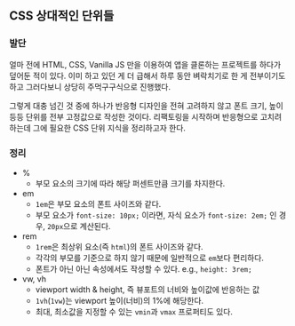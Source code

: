 ## CSS 상대적인 단위들

### 발단

얼마 전에 HTML, CSS, Vanilla JS 만을 이용하여 앱을 클론하는 프로젝트를 하다가 덮어둔 적이 있다. 이미 하고 있던 게 더 급해서 하루 동안 벼락치기로 한 게 전부이기도 하고 그러다보니 상당히 주먹구구식으로 진행했다. 

그렇게 대충 넘긴 것 중에 하나가 반응형 디자인을 전혀 고려하지 않고 폰트 크기, 높이 등등 단위를 전부 고정값으로 작성한 것이다. 리팩토링을 시작하며 반응형으로 고치려 하는데 그에 필요한 CSS 단위 지식을 정리하고자 한다.

### 정리

- %
    - 부모 요소의 크기에 따라 해당 퍼센트만큼 크기를 차지한다.
- em
    - `1em`은 부모 요소의 폰트 사이즈와 같다.
    - 부모 요소가 `font-size: 10px;` 이라면,
    자식 요소가 `font-size: 2em;` 인 경우, `20px`으로 계산된다.
- rem
    - `1rem`은 최상위 요소(즉 `html`)의 폰트 사이즈와 같다.
    - 각각의 부모를 기준으로 하지 않기 때문에 일반적으로 `em`보다 편리하다.
    - 폰트가 아닌 아닌 속성에서도 작성할 수 있다. e.g., `height: 3rem;`
- vw, vh
    - viewport width & height, 즉 뷰포트의 너비와 높이값에 반응하는 값
    - `1vh`(`1vw`)는 viewport 높이(너비)의 1%에 해당한다.
    - 최대, 최소값을 지정할 수 있는 `vmin`과 `vmax` 프로퍼티도 있다.